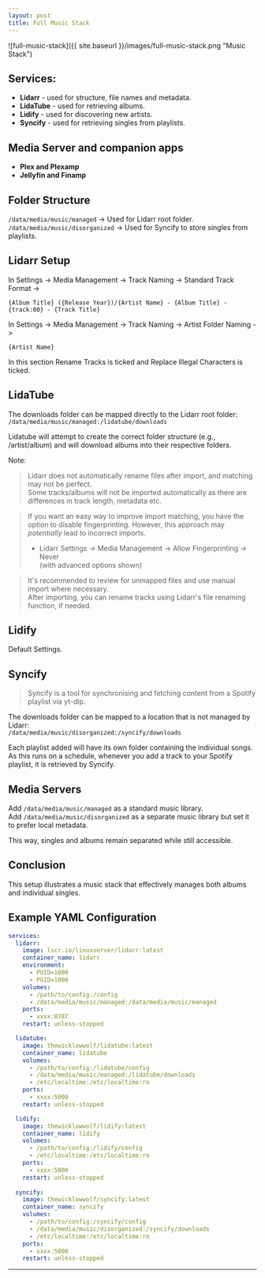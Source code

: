 ```yaml
---
layout: post
title: Full Music Stack
---
```


![full-music-stack]({{ site.baseurl }}/images/full-music-stack.png "Music Stack")


## Services:

- **Lidarr** - used for structure, file names and metadata.
- **LidaTube** - used for retrieving albums.
- **Lidify** - used for discovering new artists.
- **Syncify** - used for retrieving singles from playlists.
	


## Media Server and companion apps
- **Plex and Plexamp**
- **Jellyfin and Finamp**



## Folder Structure

`/data/media/music/managed` -> Used for Lidarr root folder.  
`/data/media/music/disorganized` -> Used for Syncify to store singles from playlists.


## Lidarr Setup

In Settings -> Media Management -> Track Naming -> Standard Track Format ->

`{Album Title} ({Release Year})/{Artist Name} - {Album Title} - {track:00} - {Track Title}`

In Settings -> Media Management -> Track Naming -> Artist Folder Naming ->

`{Artist Name}`

In this section Rename Tracks is ticked and Replace Illegal Characters is ticked.


## LidaTube

The downloads folder can be mapped directly to the Lidarr root folder:  
`/data/media/music/managed:/lidatube/downloads`

Lidatube will attempt to create the correct folder structure (e.g., /artist/album) and will download albums into their respective folders.

Note:
> Lidarr does not automatically rename files after import, and matching may not be perfect.  
> Some tracks/albums will not be imported automatically as there are differences in track length, metadata etc.

> If you want an easy way to improve import matching, you have the option to disable fingerprinting. However, this approach may _potentially_ lead to incorrect imports.  
> - Lidarr Settings -> Media Management -> Allow Fingerprinting -> Never  
    (with advanced options shown)  

> It's recommended to review for unmapped files and use manual import where necessary.  
> After importing, you can rename tracks using Lidarr's file renaming function, if needed.  


## Lidify


Default Settings.


## Syncify

> Syncify is a tool for synchronising and fetching content from a Spotify playlist via yt-dlp.

The downloads folder can be mapped to a location that is not managed by Lidarr:  
`/data/media/music/disorganized:/syncify/downloads`

Each playlist added will have its own folder containing the individual songs. As this runs on a schedule, whenever you add a track to your Spotify playlist, it is retrieved by Syncify.



## Media Servers

Add `/data/media/music/managed` as a standard music library.  
Add `/data/media/music/disorganized` as a separate music library but set it to prefer local metadata.  

This way, singles and albums remain separated while still accessible.


## Conclusion
This setup illustrates a music stack that effectively manages both albums and individual singles.


## Example YAML Configuration

```yaml
services:
  lidarr:
    image: lscr.io/linuxserver/lidarr:latest
    container_name: lidarr
    environment:
      - PUID=1000
      - PGID=1000
    volumes:
      - /path/to/config:/config
      - /data/media/music/managed:/data/media/music/managed
    ports:
      - xxxx:8787
    restart: unless-stopped

  lidatube:
    image: thewicklowwolf/lidatube:latest
    container_name: lidatube
    volumes:
      - /path/to/config:/lidatube/config
      - /data/media/music/managed:/lidatube/downloads
      - /etc/localtime:/etc/localtime:ro
    ports:
      - xxxx:5000
    restart: unless-stopped

  lidify:
    image: thewicklowwolf/lidify:latest
    container_name: lidify
    volumes:
      - /path/to/config:/lidify/config
      - /etc/localtime:/etc/localtime:ro
    ports:
      - xxxx:5000
    restart: unless-stopped
  
  syncify:
    image: thewicklowwolf/syncify:latest
    container_name: syncify
    volumes:
      - /path/to/config:/syncify/config
      - /data/media/music/disorganized:/syncify/downloads
      - /etc/localtime:/etc/localtime:ro
    ports:
      - xxxx:5000
    restart: unless-stopped

```


---
